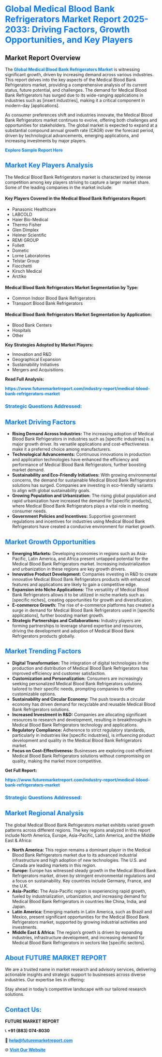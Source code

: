 <h1 style="color: #007BFF;">Global Medical Blood Bank Refrigerators Market Report 2025-2033: Driving Factors, Growth Opportunities, and Key Players</h1>

<section id="overview">
<h2>Market Report Overview</h2>
<p>The <a href="https://www.futuremarketreport.com/industry-report/medical-blood-bank-refrigerators-market" style="color: #007BFF; text-decoration: none;"><strong>Global Medical Blood Bank Refrigerators Market</strong></a> is witnessing significant growth, driven by increasing demand across various industries. This report delves into the key aspects of the Medical Blood Bank Refrigerators market, providing a comprehensive analysis of its current status, future potential, and challenges. The demand for Medical Blood Bank Refrigerators has surged due to its wide-ranging applications in industries such as [insert industries], making it a critical component in modern-day [applications].</p>
<p>As consumer preferences shift and industries innovate, the Medical Blood Bank Refrigerators market continues to evolve, offering both challenges and opportunities for stakeholders. The global market is expected to expand at a substantial compound annual growth rate (CAGR) over the forecast period, driven by technological advancements, emerging applications, and increasing investments by major players.</p>
</section>

<section id="overview">
<p><a href="https://www.futuremarketreport.com/request-sample/reportId=64380" style="color: #007BFF; text-decoration: none;"><strong>Explore Sample Report Here</strong></a></p>
</section>

<section id="key-players">
<h2 style="color: #007BFF;">Market Key Players Analysis</h2>
<p>The Medical Blood Bank Refrigerators market is characterized by intense competition among key players striving to capture a larger market share. Some of the leading companies in the market include:</p>
<h4>Key Players Covered in the Medical Blood Bank Refrigerators Report:</h4>
<ul><li>Panasonic Healthcare</li><li>LABCOLD</li><li>Haier Bio-Medical</li><li>Thermo Fisher</li><li>Glen Dimplex</li><li>Helmer Scientific</li><li>REMI GROUP</li><li>Follett</li><li>Dometic</li><li>Lorne Laboratories</li><li>Telstar Group</li><li>Fiocchetti</li><li>Kirsch Medical</li><li>Arctiko</li></ul>
<h4>Medical Blood Bank Refrigerators Market Segmentation by Type:</h4>
<ul><li>Common Indoor Blood Bank Refrigerators</li><li>Transport Blood Bank Refrigerators</li></ul>

<h4>Medical Blood Bank Refrigerators Market Segmentation by Application:</h4>
<ul><li>Blood Bank Centers</li><li>Hospitals</li><li>Other</li></ul>
<p><strong>Key Strategies Adopted by Market Players:</strong></p>
<ul>
<li>Innovation and R&D</li>
<li>Geographical Expansion</li>
<li>Sustainability Initiatives</li>
<li>Mergers and Acquisitions</li>
</ul>
</section>

<section>
<p><strong>Read Full Analysis: </strong></p><a href="https://www.futuremarketreport.com/industry-report/medical-blood-bank-refrigerators-market" style="color: #007BFF; text-decoration: none;"><strong>https://www.futuremarketreport.com/industry-report/medical-blood-bank-refrigerators-market</strong></a>
<h3 style="color: #007BFF;">Strategic Questions Addressed:</h3>
</section>

<section id="driving-factors">
<h2 style="color: #007BFF;">Market Driving Factors</h2>
<ul>
<li><strong>Rising Demand Across Industries:</strong> The increasing adoption of Medical Blood Bank Refrigerators in industries such as [specific industries] is a major growth driver. Its versatile applications and cost-effectiveness make it a preferred choice among manufacturers.</li>
<li><strong>Technological Advancements:</strong> Continuous innovations in production and application technologies have enhanced the efficiency and performance of Medical Blood Bank Refrigerators, further boosting market demand.</li>
<li><strong>Sustainability and Eco-Friendly Initiatives:</strong> With growing environmental concerns, the demand for sustainable Medical Blood Bank Refrigerators solutions has surged. Companies are investing in eco-friendly variants to align with global sustainability goals.</li>
<li><strong>Growing Population and Urbanization:</strong> The rising global population and rapid urbanization have increased the demand for [specific products], where Medical Blood Bank Refrigerators plays a vital role in meeting consumer needs.</li>
<li><strong>Government Policies and Incentives:</strong> Supportive government regulations and incentives for industries using Medical Blood Bank Refrigerators have created a conducive environment for market growth.</li>
</ul>
</section>

<section id="growth-opportunities">
<h2 style="color: #007BFF;">Market Growth Opportunities</h2>
<ul>
<li><strong>Emerging Markets:</strong> Developing economies in regions such as Asia-Pacific, Latin America, and Africa present untapped potential for the Medical Blood Bank Refrigerators market. Increasing industrialization and urbanization in these regions are key growth drivers.</li>
<li><strong>Innovative Product Development:</strong> Companies investing in R&D to create innovative Medical Blood Bank Refrigerators products with enhanced features and applications are likely to gain a competitive edge.</li>
<li><strong>Expansion into Niche Applications:</strong> The versatility of Medical Blood Bank Refrigerators allows it to be utilized in niche markets such as [specific niches], creating opportunities for growth and diversification.</li>
<li><strong>E-commerce Growth:</strong> The rise of e-commerce platforms has created a surge in demand for Medical Blood Bank Refrigerators used in [specific applications], further boosting market growth.</li>
<li><strong>Strategic Partnerships and Collaborations:</strong> Industry players are forming partnerships to leverage shared expertise and resources, driving the development and adoption of Medical Blood Bank Refrigerators products globally.</li>
</ul>
</section>

<section id="trending-factors">
<h2 style="color: #007BFF;">Market Trending Factors</h2>
<ul>
<li><strong>Digital Transformation:</strong> The integration of digital technologies in the production and distribution of Medical Blood Bank Refrigerators has improved efficiency and customer satisfaction.</li>
<li><strong>Customization and Personalization:</strong> Consumers are increasingly seeking personalized Medical Blood Bank Refrigerators solutions tailored to their specific needs, prompting companies to offer customizable options.</li>
<li><strong>Sustainability and Circular Economy:</strong> The push towards a circular economy has driven demand for recyclable and reusable Medical Blood Bank Refrigerators solutions.</li>
<li><strong>Increased Investment in R&D:</strong> Companies are allocating significant resources to research and development, resulting in breakthroughs in Medical Blood Bank Refrigerators technology and applications.</li>
<li><strong>Regulatory Compliance:</strong> Adherence to strict regulatory standards, particularly in industries like [specific industries], is influencing product development and quality in the Medical Blood Bank Refrigerators market.</li>
<li><strong>Focus on Cost-Effectiveness:</strong> Businesses are exploring cost-efficient Medical Blood Bank Refrigerators solutions without compromising on quality, making the market more competitive.</li>
</ul>
</section>

<section>
<p><strong>Get Full Report: </strong></p><a href="https://www.futuremarketreport.com/industry-report/medical-blood-bank-refrigerators-market" style="color: #007BFF; text-decoration: none;"><strong>https://www.futuremarketreport.com/industry-report/medical-blood-bank-refrigerators-market</strong></a>
<h3 style="color: #007BFF;">Strategic Questions Addressed:</h3>
</section>


<section id="regional-analysis">
<h2 style="color: #007BFF;">Market Regional Analysis</h2>
<p>The global Medical Blood Bank Refrigerators market exhibits varied growth patterns across different regions. The key regions analyzed in this report include North America, Europe, Asia-Pacific, Latin America, and the Middle East & Africa:</p>
<ul>
<li><strong>North America:</strong> This region remains a dominant player in the Medical Blood Bank Refrigerators market due to its advanced industrial infrastructure and high adoption of new technologies. The U.S. and Canada are leading markets in this region.</li>
<li><strong>Europe:</strong> Europe has witnessed steady growth in the Medical Blood Bank Refrigerators market, driven by stringent environmental regulations and a focus on sustainability. Key countries include Germany, France, and the U.K.</li>
<li><strong>Asia-Pacific:</strong> The Asia-Pacific region is experiencing rapid growth, fueled by industrialization, urbanization, and increasing demand for Medical Blood Bank Refrigerators in countries like China, India, and Japan.</li>
<li><strong>Latin America:</strong> Emerging markets in Latin America, such as Brazil and Mexico, present significant opportunities for the Medical Blood Bank Refrigerators market, supported by growing industrial activities and investments.</li>
<li><strong>Middle East & Africa:</strong> The region’s growth is driven by expanding industries, infrastructure development, and increasing demand for Medical Blood Bank Refrigerators in sectors like [specific sectors].</li>
</ul>
</section>

<footer>
<h2 style="color: #007BFF;">About FUTURE MARKET REPORT</h2>
<p>We are a trusted name in market research and advisory services, delivering actionable insights and strategic support to businesses across diverse industries. Our expertise lies in offering:</p>

<p>Stay ahead in today’s competitive landscape with our tailored research solutions.</p>

<h2 style="color: #007BFF;">Contact Us:</h2>
<p><strong>FUTURE MARKET REPORT</strong></p>
<p>📞 <strong>+91 (883) 074-8030</strong></p>
<p>📧 <strong><a href="mailto:help@futuremarketreport.com" style="color: #007BFF;">help@futuremarketreport.com</a></strong></p>
<p>🌐 <strong><a href="https://www.futuremarketreport.com/" style="color: #007BFF;">Visit Our Website</a></strong></p>
</footer>